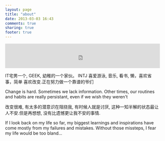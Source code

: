 ```yaml
---
layout: page
title: "about"
date: 2013-03-03 16:43
comments: true
sharing: true
footer: true
---
```


<iframe width="100%" height="80" class="share_self"  frameborder="0" scrolling="no" src="http://widget.weibo.com/weiboshow/index.php?language=zh_cn&width=0&height=550&fansRow=2&ptype=1&speed=50&skin=1&isTitle=0&noborder=0&isWeibo=0&isFans=0&uid=1984671427&verifier=a81cad33&dpc=1"></iframe>

IT宅男一个, GEEK, 幼稚的一个家伙。
INTJ
喜爱游泳, 音乐, 看书, 懒，喜欢省事，简单 
喜欢改变.正在努力做一个靠谱的爷们

Change is hard. Sometimes we lack information. Other times, our routines and habits are really persistant, even if we wish they weren't

改变很难, 有太多的潜意识在阻挠我, 有时候人就是讨厌, 这种一知半解的状态最让人不安.但是再想想, 没有比遗憾更让我不安的事情.

If I look back on my life so far, my biggest learnings and inspirations have come mostly from my failures and mistakes.  Without those missteps, I fear my life would be too bland...
